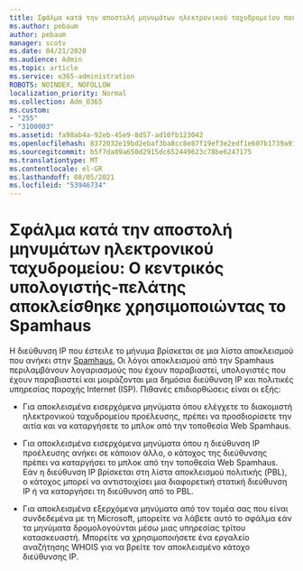 ```yaml
---
title: Σφάλμα κατά την αποστολή μηνυμάτων ηλεκτρονικού ταχυδρομείου που έχουν αποκλειστεί από την SpamHaus
ms.author: pebaum
author: pebaum
manager: scotv
ms.date: 04/21/2020
ms.audience: Admin
ms.topic: article
ms.service: o365-administration
ROBOTS: NOINDEX, NOFOLLOW
localization_priority: Normal
ms.collection: Adm_O365
ms.custom:
- "255"
- "3100003"
ms.assetid: fa98ab4a-92eb-45e9-8d57-ad10fb123042
ms.openlocfilehash: 8372032e19bd2ebaf3ba8cc8e87f19ef3e2edf1e607b1739a919f6dcc443cd97
ms.sourcegitcommit: b5f7da89a650d2915dc652449623c78be6247175
ms.translationtype: MT
ms.contentlocale: el-GR
ms.lasthandoff: 08/05/2021
ms.locfileid: "53946734"
---
```

# <a name="error-sending-email-client-host-blocked-using-spamhaus"></a>Σφάλμα κατά την αποστολή μηνυμάτων ηλεκτρονικού ταχυδρομείου: Ο κεντρικός υπολογιστής-πελάτης αποκλείσθηκε χρησιμοποιώντας το Spamhaus

Η διεύθυνση IP που έστειλε το μήνυμα βρίσκεται σε μια λίστα αποκλεισμού που ανήκει στην [Spamhaus.](https://go.microsoft.com/fwlink/p/?linkid=123245) Οι λόγοι αποκλεισμού από την Spamhaus περιλαμβάνουν λογαριασμούς που έχουν παραβιαστεί, υπολογιστές που έχουν παραβιαστεί και μοιράζονται μια δημόσια διεύθυνση IP και πολιτικές υπηρεσίας παροχής Internet (ISP). Πιθανές επιδιορθώσεις είναι οι εξής:
  
- Για αποκλεισμένα εισερχόμενα μηνύματα όπου ελέγχετε το διακομιστή ηλεκτρονικού ταχυδρομείου προέλευσης, πρέπει να προσδιορίσετε την αιτία και να καταργήσετε το μπλοκ από την τοποθεσία Web Spamhaus.

- Για αποκλεισμένα εισερχόμενα μηνύματα όπου η διεύθυνση IP προέλευσης ανήκει σε κάποιον άλλο, ο κάτοχος της διεύθυνσης πρέπει να καταργήσει το μπλοκ από την τοποθεσία Web Spamhaus. Εάν η διεύθυνση IP βρίσκεται στη λίστα αποκλεισμού πολιτικής (PBL), ο κάτοχος μπορεί να αντιστοιχίσει μια διαφορετική στατική διεύθυνση IP ή να καταργήσει τη διεύθυνση από το PBL.

- Για αποκλεισμένα εξερχόμενα μηνύματα από τον τομέα σας που είναι συνδεδεμένα με τη Microsoft, μπορείτε να λάβετε αυτό το σφάλμα εάν τα μηνύματα δρομολογούνται μέσω μιας υπηρεσίας τρίτου κατασκευαστή. Μπορείτε να χρησιμοποιήσετε ένα εργαλείο αναζήτησης WHOIS για να βρείτε τον αποκλεισμένο κάτοχο διεύθυνσης IP.
